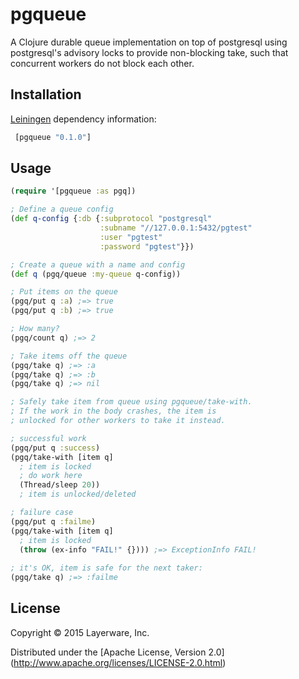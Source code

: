 # pgqueue

A Clojure durable queue implementation on top of postgresql using
postgresql's advisory locks to provide non-blocking take,
such that concurrent workers do not block each other.

## Installation

[Leiningen](https://github.com/technomancy/leiningen) dependency information:

```clj
 [pgqueue "0.1.0"]
```

## Usage

```clj
(require '[pgqueue :as pgq])

; Define a queue config
(def q-config {:db {:subprotocol "postgresql"
                    :subname "//127.0.0.1:5432/pgtest"
                    :user "pgtest"
                    :password "pgtest"}})

; Create a queue with a name and config
(def q (pgq/queue :my-queue q-config))

; Put items on the queue
(pgq/put q :a) ;=> true
(pgq/put q :b) ;=> true

; How many?
(pgq/count q) ;=> 2

; Take items off the queue
(pgq/take q) ;=> :a
(pgq/take q) ;=> :b
(pgq/take q) ;=> nil

; Safely take item from queue using pgqueue/take-with.
; If the work in the body crashes, the item is
; unlocked for other workers to take it instead.

; successful work
(pgq/put q :success)
(pgq/take-with [item q]
  ; item is locked
  ; do work here
  (Thread/sleep 20))
  ; item is unlocked/deleted

; failure case
(pgq/put q :failme)
(pgq/take-with [item q]
  ; item is locked
  (throw (ex-info "FAIL!" {}))) ;=> ExceptionInfo FAIL!
  
; it's OK, item is safe for the next taker:
(pgq/take q) ;=> :failme

```


## License

Copyright © 2015 Layerware, Inc.

Distributed under the [Apache License, Version 2.0] (http://www.apache.org/licenses/LICENSE-2.0.html)
